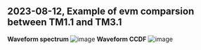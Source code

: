 ## 2023-08-12, Example of evm comparsion between TM1.1 and TM3.1 
**Waveform spectrum**
![image](https://github.com/kaycelin/ica_RF_Lo_Mixer_QEC/assets/87049112/f97b7934-a55a-438c-beb2-f280c9583e77)
**Waveform CCDF**
![image](https://github.com/kaycelin/ica_RF_Lo_Mixer_QEC/assets/87049112/da837570-4305-4c38-bb79-64794d82d689)

